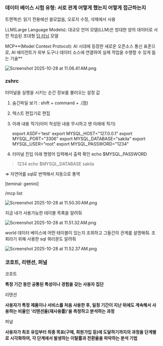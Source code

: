 ### 데이터 베이스 시험 유형: 서로 관계 어떻게 했는지 어떻게 접근하는지

트랜젝션: 읽기 전용에선 쓸모없음, 오로지 수정, 삭제에서 사용

LLM(Large Language Models): 대규모 언어 모델(LLM)은 방대한 양의 데이터로 사전 학습된 초대형 [딥 러닝](https://aws.amazon.com/what-is/deep-learning/) 모델

MCP**(Model Context Protocol): AI 시대에 등장한 새로운 오픈소스 통신 표준으로, AI 에이전트가 외부 도구나 데이터 소스에 연결하여 실제 작업을 수행할 수 있게 돕는 기술**

![Screenshot 2025-10-28 at 11.06.41 AM.png](attachment:7081a951-35e5-4dc3-8873-85ede66b7d92:Screenshot_2025-10-28_at_11.06.41_AM.png)

### zshrc

터미널을 실행을 시키는 순간 정보를 불러오는 설정 값

1. 숨긴파일 보기 : shift + command + .(점)
2. 텍스트 편집기로 편집
3. 아래 내용 적기(이미 작성된 내용 무시하고 맨 아래에 적기)
    
    export ASDF='test'
    export MYSQL_HOST="127.0.0.1"
    export MYSQL_PORT="3306"
    export MYSQL_DATABASE="sakila"
    export MYSQL_USER="root"
    export MYSQL_PASSWORD="1234"
    

1. 터미널 진입 아래 명령어 입력해서 출력 확인
echo $MYSQL_PASSWORD
>1234
echo $MYSQL_DATABASE
>sakila

⇒ 자연어를 sql로 번역해서 자동으로 통역

[teminal: gemini]

 /mcp list
>

![Screenshot 2025-10-28 at 11.50.30 AM.png](attachment:3c050609-705c-4025-8135-8ccfe3e93402:Screenshot_2025-10-28_at_11.50.30_AM.png)

지금 내가 사용가능한 테이블 목록을 알려줘

>

![Screenshot 2025-10-28 at 11.51.32 AM.png](attachment:e89c8876-eb60-4fc3-b7f1-8ab8ea6e22ce:Screenshot_2025-10-28_at_11.51.32_AM.png)

world 데이터 베이스에 어떤 테이블이 있는지 조회하고 그들간의 관계를 설명해줘. 조회라기 위해 사용한 sql 쿼리문도 알려줘

>

![Screenshot 2025-10-28 at 11.52.37 AM.png](attachment:053397fb-c146-4606-9c51-eb1d3639e521:Screenshot_2025-10-28_at_11.52.37_AM.png)

### 코호트, 리텐션, 퍼널

코호트

**특정 기간 동안 공통된 특성이나 경험을 갖는 사용자 집단**

리텐션

**사용자가 특정 제품이나 서비스를 처음 사용한 후, 일정 기간이 지난 뒤에도 계속해서 사용하는 비율인 '리텐션율(재사용률)'을 측정하고 분석하는 과정**

퍼널

**사용자가 최초 유입부터 최종 목표(구매, 회원가입 등)에 도달하기까지의 과정을 단계별로 시각화하여, 각 단계에서 발생하는 이탈률과 전환율을 파악하는 분석 기법**